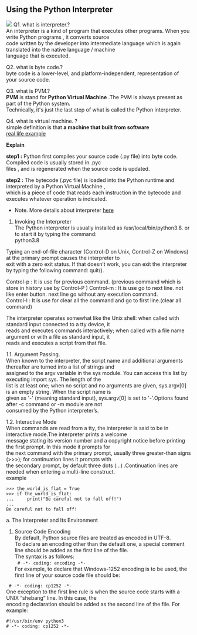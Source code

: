 ## Using the Python Interpreter   
![](https://miro.medium.com/max/569/0*qPZqO7mw6RMsGt7B)
Q1. what is interpreter.?    
An interpreter is a kind of program that executes other programs. When you write Python programs , it converts source    
code written by the developer into intermediate language which is again translated into the native language / machine    
language that is executed.       

Q2. what is byte code.?      
byte code is a lower-level, and platform-independent, representation of your source code.        

Q3. what is PVM.?    
**PVM** is stand for **Python Virtual Machine** .The PVM is always present as part of the Python system.   
Technically, it's just the last step of what is called the Python interpreter.

Q4. what is virtual machine. ?   
simple definition is that **a machine that built from software**     
[real life example](https://tech.blog.aknin.name/2010/07/04/pythons-innards-for-my-wife/)      

**Explain**    

**step1 :** Python first compiles your source code (.py file) into byte code. Compiled code is usually stored in .pyc   
files , and is  regenerated when the source code is updated.         

   
**step2 :** The bytecode (.pyc file) is loaded into the Python runtime and interpreted by a Python Virtual Machine ,    
which is a piece of code that reads each instruction in the bytecode and executes whatever operation is indicated.     

* Note. More details about interpreter [here]()

1. Invoking the Interpreter     
The Python interpreter is usually installed as /usr/local/bin/python3.8. or to  start it by typing the command:   
python3.8     


Typing an end-of-file character (Control-D on Unix, Control-Z on Windows) at the primary prompt causes the interpreter to   
exit with a zero exit status. If that doesn’t work, you can exit the interpreter by typing the following command: quit().       

Control-p : It is use for previous command. (previous command which is store in history use by Control-P )
Control-m : It is use go to next line. not like enter button. next line go without any execution command.    
Control-l : It is use for clear all the command and go to first line.(clear all command)         



The interpreter operates somewhat like the Unix shell: when called with standard input connected to a tty device, it     
reads and executes commands interactively; when called with a file name argument or with a file as standard input, it    
reads and executes a script from that file.       

1.1. Argument Passing.  
When known to the interpreter, the script name and additional arguments thereafter are turned into a list of strings and   
assigned to the argv variable in the sys module.  You can access this list by executing import sys. The length of the   
list is at least one; when no script and no arguments are given, sys.argv[0] is an empty string. When the script name is    
given as '-' (meaning standard input), sys.argv[0] is set to '-'.Options found after -c command or -m module are not     
consumed by the Python interpreter’s.     


1.2. Interactive Mode   
When commands are read from a tty, the interpreter is said to be in interactive mode.The interpreter prints a welcome    
message stating its version number and a copyright notice before printing the first prompt.  In this mode it prompts for    
the next command with the primary prompt, usually three greater-than signs (>>>); for continuation lines it prompts with   
the secondary prompt, by default three dots (...) .Continuation lines are needed when entering a multi-line construct.     
example   

````
>>> the_world_is_flat = True 
>>> if the_world_is_flat:   
...     print("Be careful not to fall off!")
...
Be careful not to fall off!
````
 a. The Interpreter and Its Environment    
 1. Source Code Encoding   
By default, Python source files are treated as encoded in UTF-8.       
To declare an encoding other than the default one, a special comment line should be added as the first line of the file.   
The syntax is as follows:    
` # -*- coding: encoding -*-`  
For example, to declare that Windows-1252 encoding is to be used, the first line of your source code file should be:   

` # -*- coding: cp1252 -*-`    
One exception to the first line rule is when the source code starts with a UNIX “shebang” line. In this case, the       
encoding declaration should be added as the second line of the file. For example:   

` #!/usr/bin/env python3  `     
`# -*- coding: cp1252 -*- `    
 
 
 
